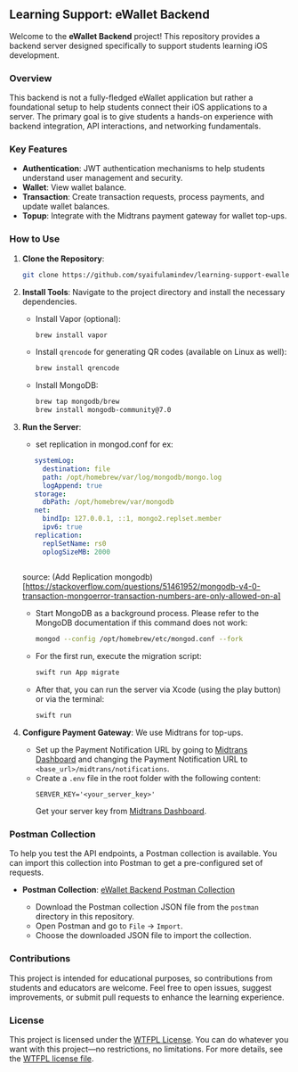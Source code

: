 ## Learning Support: eWallet Backend

Welcome to the **eWallet Backend** project! This repository provides a backend server designed specifically to support students learning iOS development.

### Overview

This backend is not a fully-fledged eWallet application but rather a foundational setup to help students connect their iOS applications to a server. The primary goal is to give students a hands-on experience with backend integration, API interactions, and networking fundamentals.

### Key Features

- **Authentication**: JWT authentication mechanisms to help students understand user management and security.
- **Wallet**: View wallet balance.
- **Transaction**: Create transaction requests, process payments, and update wallet balances.
- **Topup**: Integrate with the Midtrans payment gateway for wallet top-ups.

### How to Use

1. **Clone the Repository**:
   ```sh
   git clone https://github.com/syaifulamindev/learning-support-ewallet-backend.git
   ```

2. **Install Tools**:
   Navigate to the project directory and install the necessary dependencies.

   - Install Vapor (optional):
     ```sh
     brew install vapor
     ```

   - Install `qrencode` for generating QR codes (available on Linux as well):
     ```sh
     brew install qrencode
     ```

   - Install MongoDB:
     ```sh
     brew tap mongodb/brew
     brew install mongodb-community@7.0
     ```

3. **Run the Server**:
   - set replication in mongod.conf for ex:
   ```yaml
      systemLog:
        destination: file
        path: /opt/homebrew/var/log/mongodb/mongo.log
        logAppend: true
      storage:
        dbPath: /opt/homebrew/var/mongodb
      net:
        bindIp: 127.0.0.1, ::1, mongo2.replset.member
        ipv6: true
      replication:
        replSetName: rs0
        oplogSizeMB: 2000
     
   ```
   source: (Add Replication mongodb)[https://stackoverflow.com/questions/51461952/mongodb-v4-0-transaction-mongoerror-transaction-numbers-are-only-allowed-on-a]
   - Start MongoDB as a background process. Please refer to the MongoDB documentation if this command does not work:
     ```sh
     mongod --config /opt/homebrew/etc/mongod.conf --fork
     ```

   - For the first run, execute the migration script:
     ```sh
     swift run App migrate
     ```

   - After that, you can run the server via Xcode (using the play button) or via the terminal:
     ```sh
     swift run
     ```

4. **Configure Payment Gateway**:
   We use Midtrans for top-ups.
   
   - Set up the Payment Notification URL by going to [Midtrans Dashboard](https://dashboard.sandbox.midtrans.com/settings/payment/notification) and changing the Payment Notification URL to `<base_url>/midtrans/notifications`.
   - Create a `.env` file in the root folder with the following content:
     ```env
     SERVER_KEY='<your_server_key>'
     ```
     Get your server key from [Midtrans Dashboard](https://dashboard.sandbox.midtrans.com/settings/config_info).
     
### Postman Collection

To help you test the API endpoints, a Postman collection is available. You can import this collection into Postman to get a pre-configured set of requests.

- **Postman Collection**: [eWallet Backend Postman Collection](postman/eWallet_Backend_Collection.json)

  - Download the Postman collection JSON file from the `postman` directory in this repository.
  - Open Postman and go to `File` -> `Import`.
  - Choose the downloaded JSON file to import the collection.
    
### Contributions

This project is intended for educational purposes, so contributions from students and educators are welcome. Feel free to open issues, suggest improvements, or submit pull requests to enhance the learning experience.

### License

This project is licensed under the [WTFPL License](LICENSE). 
You can do whatever you want with this project—no restrictions, no limitations. 
For more details, see the [WTFPL license file](LICENSE).
